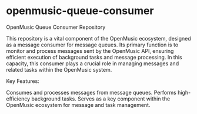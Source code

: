 # openmusic-queue-consumer
OpenMusic Queue Consumer Repository

This repository is a vital component of the OpenMusic ecosystem, designed as a message consumer for message queues. Its primary function is to monitor and process messages sent by the OpenMusic API, ensuring efficient execution of background tasks and message processing. In this capacity, this consumer plays a crucial role in managing messages and related tasks within the OpenMusic system.

Key Features:

Consumes and processes messages from message queues.
Performs high-efficiency background tasks.
Serves as a key component within the OpenMusic ecosystem for message and task management.
